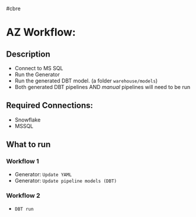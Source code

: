#cbre
# AZ Workflow:
## Description
- Connect to MS SQL
- Run the Generator
- Run the generated DBT model. (a folder `warehouse/models`)
- Both generated DBT pipelines AND *manual* pipelines will need to be run

## Required Connections:
- Snowflake
- MSSQL

## What to run
### Workflow 1
- Generator: `Update YAML`
- Generator: `Update pipeline models (DBT)`
### Workflow 2
- `DBT run`
